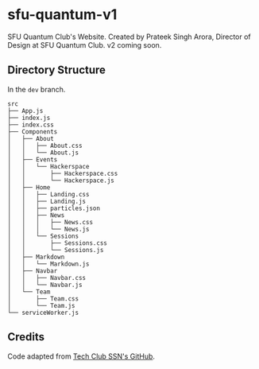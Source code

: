 # sfu-quantum-v1
SFU Quantum Club's Website. Created by Prateek Singh Arora, Director of Design at SFU Quantum Club. v2 coming soon.

## Directory Structure

In the `dev` branch.
```
src
├── App.js
├── index.js
├── index.css
├── Components
│   ├── About
│   │   ├── About.css
│   │   └── About.js
│   ├── Events
│   │   └── Hackerspace
│   │       ├── Hackerspace.css
│   │       └── Hackerspace.js
│   ├── Home
│   │   ├── Landing.css
│   │   ├── Landing.js
│   │   ├── particles.json
│   │   ├── News
│   │   │   ├── News.css
│   │   │   └── News.js
│   │   └── Sessions
│   │       ├── Sessions.css
│   │       └── Sessions.js
│   ├── Markdown
│   │   └── Markdown.js
│   ├── Navbar
│   │   ├── Navbar.css
│   │   └── Navbar.js
│   └── Team
│       ├── Team.css
│       └── Team.js
└── serviceWorker.js
```


## Credits

Code adapted from [Tech Club SSN's GitHub](https://github.com/techclubssn/techclubssn.github.io).